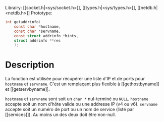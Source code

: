 Librairy: [[socket.h|<sys/socket.h>]], [[types.h|<sys/types.h>]], [[netdb.h|<netdb.h>]]
Prototype: 
```C
int getaddrinfo(
	const char *hostname,
	const char *servname,
	const struct addrinfo *hints,
	struct addrinfo **res
	);
```
# Description
La fonction est utilisée pour récupérer une liste d'IP et de ports pour `hostname` et `servname`. C'est un remplaçant plus flexible à [[gethostbyname]] et [[getservbyname]].

`hostname` et `servname` sont soit un `char *` nul-terminé ou `NULL`.
`hostname` accepte soit un nom d'hôte valide ou une addresse IP (v4 ou v6).
`servname` accepte soit un numéro de port ou un nom de service (listé par [[services]]).
Au moins un des deux doit être non-null.


